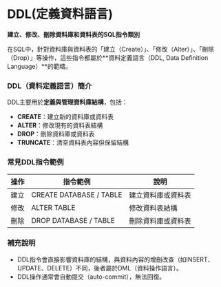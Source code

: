 # DDL(定義資料語言)
**建立、修改、刪除資料庫和資料表的SQL指令類別**

在SQL中，針對資料庫與資料表的「建立（Create）」、「修改（Alter）」、「刪除（Drop）」等操作，這些指令都屬於**資料定義語言（DDL, Data Definition Language）**的範疇。

### DDL（資料定義語言）簡介

DDL主要用於**定義與管理資料庫結構**，包括：

- **CREATE**：建立新的資料庫或資料表
- **ALTER**：修改現有的資料表結構
- **DROP**：刪除資料庫或資料表
- **TRUNCATE**：清空資料表內容但保留結構

### 常見DDL指令範例

| 操作   | 指令範例                  | 說明                   |
|--------|---------------------------|------------------------|
| 建立   | CREATE DATABASE / TABLE   | 建立資料庫或資料表     |
| 修改   | ALTER TABLE               | 修改資料表結構         |
| 刪除   | DROP DATABASE / TABLE     | 刪除資料庫或資料表     |

### 補充說明

- DDL指令會直接影響資料庫的結構，與資料內容的增刪改查（如INSERT、UPDATE、DELETE）不同，後者屬於DML（資料操作語言）。
- DDL操作通常會自動提交（auto-commit），無法回復。

